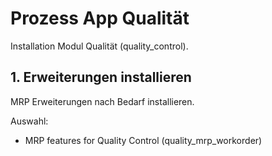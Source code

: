 # Prozess App Qualität
Installation Modul Qualität (quality_control).

## 1. Erweiterungen installieren
MRP Erweiterungen nach Bedarf installieren.

Auswahl:
* MRP features for Quality Control (quality_mrp_workorder)